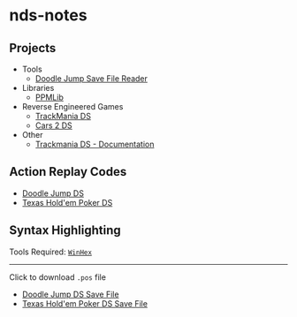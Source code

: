 # nds-notes

## Projects ##
- Tools
  - <a href="https://github.com/miso-xyz/DDJDS-SFR">Doodle Jump Save File Reader</a>
- Libraries
  - <a href="https://github.com/miso-xyz/PPMLib">PPMLib</a>
- Reverse Engineered Games
  - <a href="https://github.com/miso-xyz/TrackManiaDS-Reversed">TrackMania DS</a>
  - <a href="https://github.com/miso-xyz/Cars-2-DS-Reversed">Cars 2 DS</a>
- Other
  - <a href="https://github.com/miso-xyz/TrackManiaDS-Documentation">Trackmania DS - Documentation</a>

## Action Replay Codes ##
- <a href="https://github.com/miso-xyz/nds-notes/blob/main/AR%20Codes%20ive%20made/Doodle%20Jump%20Codes.txt">Doodle Jump DS</a>
- <a href="https://github.com/miso-xyz/nds-notes/blob/main/AR%20Codes%20ive%20made/Doodle%20Jump%20Codes.txt">Texas Hold'em Poker DS</a>

## Syntax Highlighting ##
Tools Required: <a href="http://www.winhex.com/winhex/">`WinHex`</a>
***
Click to download `.pos` file
- <a href="https://github.com/miso-xyz/nds-notes/raw/main/WinHex%20Syntax%20Highlighting/DDJDS%20Save%20File%20-%20WinHex%20Highlighting.pos">Doodle Jump DS Save File</a>
- <a href="https://github.com/miso-xyz/nds-notes/blob/main/WinHex%20Syntax%20Highlighting/THPDS%20Save%20File%20-%20WinHex%20Highlighting.pos">Texas Hold'em Poker DS Save File</a>
